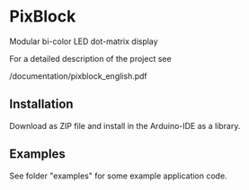 # PixBlock

Modular bi-color LED dot-matrix display

For a detailed description of the project see

/documentation/pixblock_english.pdf

## Installation

Download as ZIP file and install in the Arduino-IDE as a library.

## Examples

See folder "examples" for some example application code.
